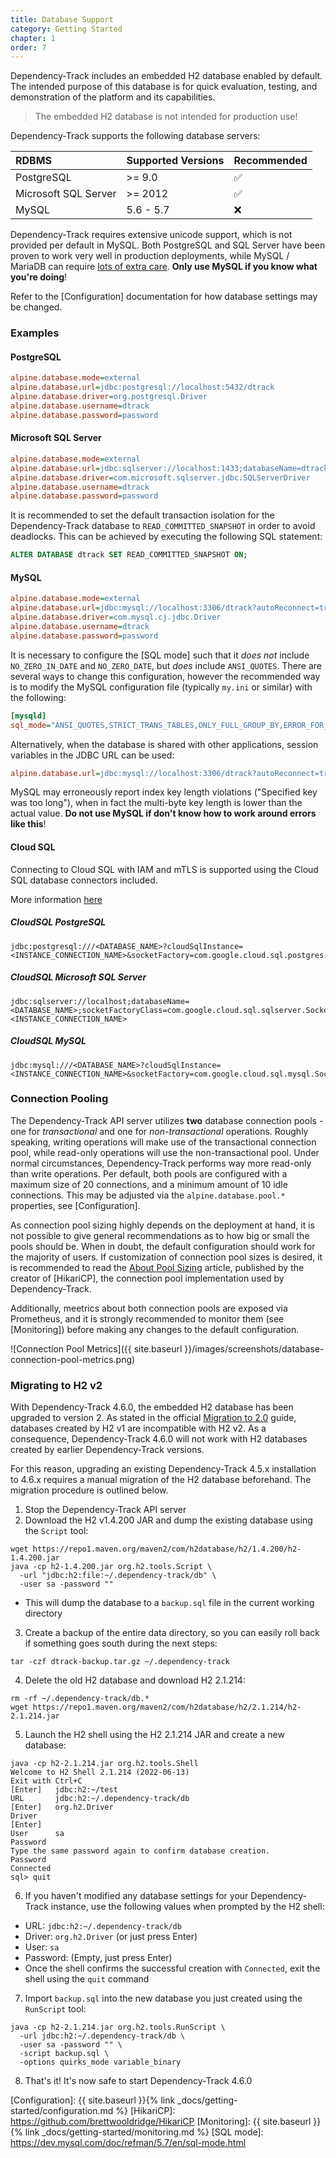 ```yaml
---
title: Database Support
category: Getting Started
chapter: 1
order: 7
---
```


Dependency-Track includes an embedded H2 database enabled by default. The intended purpose of this 
database is for quick evaluation, testing, and demonstration of the platform and its capabilities. 

> The embedded H2 database is not intended for production use!

Dependency-Track supports the following database servers:

| RDBMS                | Supported Versions | Recommended |
|:---------------------|:-------------------|:------------|
| PostgreSQL           | >= 9.0             | ✅           |
| Microsoft SQL Server | >= 2012            | ✅           |
| MySQL                | 5.6 - 5.7          | ❌           |

Dependency-Track requires extensive unicode support, which is not provided per default in MySQL.
Both PostgreSQL and SQL Server have been proven to work very well in production deployments, while
MySQL / MariaDB can require [lots of extra care](https://github.com/DependencyTrack/dependency-track/issues/271#issuecomment-1108923693). 
**Only use MySQL if you know what you're doing**!

Refer to the [Configuration] documentation for how database settings may be changed.

### Examples

#### PostgreSQL

```ini
alpine.database.mode=external
alpine.database.url=jdbc:postgresql://localhost:5432/dtrack
alpine.database.driver=org.postgresql.Driver
alpine.database.username=dtrack
alpine.database.password=password
```

#### Microsoft SQL Server

```ini
alpine.database.mode=external
alpine.database.url=jdbc:sqlserver://localhost:1433;databaseName=dtrack;sendStringParametersAsUnicode=false
alpine.database.driver=com.microsoft.sqlserver.jdbc.SQLServerDriver
alpine.database.username=dtrack
alpine.database.password=password
```

It is recommended to set the default transaction isolation for the Dependency-Track database to
`READ_COMMITTED_SNAPSHOT` in order to avoid deadlocks. This can be achieved by executing the following
SQL statement:

```sql
ALTER DATABASE dtrack SET READ_COMMITTED_SNAPSHOT ON;
```

#### MySQL

```ini
alpine.database.mode=external
alpine.database.url=jdbc:mysql://localhost:3306/dtrack?autoReconnect=true&useSSL=false
alpine.database.driver=com.mysql.cj.jdbc.Driver
alpine.database.username=dtrack
alpine.database.password=password
```

It is necessary to configure the [SQL mode] such that it *does not* include `NO_ZERO_IN_DATE` and `NO_ZERO_DATE`,
but *does* include `ANSI_QUOTES`. There are several ways to change this configuration, however the recommended way is 
to modify the  MySQL configuration file (typically `my.ini` or similar) with the following:

```ini
[mysqld] 
sql_mode="ANSI_QUOTES,STRICT_TRANS_TABLES,ONLY_FULL_GROUP_BY,ERROR_FOR_DIVISION_BY_ZERO,NO_AUTO_CREATE_USER,NO_ENGINE_SUBSTITUTION"
```

Alternatively, when the database is shared with other applications, session variables in the JDBC URL can be used:

```ini
alpine.database.url=jdbc:mysql://localhost:3306/dtrack?autoReconnect=true&useSSL=false&sessionVariables=sql_mode='ANSI_QUOTES,STRICT_TRANS_TABLES,ONLY_FULL_GROUP_BY,ERROR_FOR_DIVISION_BY_ZERO,NO_AUTO_CREATE_USER,NO_ENGINE_SUBSTITUTION'
```

MySQL may erroneously report index key length violations ("Specified key was too long"), when in fact the multi-byte
key length is lower than the actual value. **Do not use MySQL if don't know how to work around errors like this**!

#### Cloud SQL

Connecting to Cloud SQL with IAM and mTLS is supported using the Cloud SQL database connectors included.

More information [here](https://github.com/GoogleCloudPlatform/cloud-sql-jdbc-socket-factory)

##### CloudSQL PostgreSQL

```
jdbc:postgresql:///<DATABASE_NAME>?cloudSqlInstance=<INSTANCE_CONNECTION_NAME>&socketFactory=com.google.cloud.sql.postgres.SocketFactory
```

##### CloudSQL Microsoft SQL Server

```
jdbc:sqlserver://localhost;databaseName=<DATABASE_NAME>;socketFactoryClass=com.google.cloud.sql.sqlserver.SocketFactory;socketFactoryConstructorArg=<INSTANCE_CONNECTION_NAME>
```

##### CloudSQL MySQL

```
jdbc:mysql:///<DATABASE_NAME>?cloudSqlInstance=<INSTANCE_CONNECTION_NAME>&socketFactory=com.google.cloud.sql.mysql.SocketFactory
```

### Connection Pooling

The Dependency-Track API server utilizes **two** database connection pools - one for *transactional* and one for 
*non-transactional* operations. Roughly speaking, writing operations will make use of the transactional connection pool,
while read-only operations will use the non-transactional pool. Under normal circumstances, Dependency-Track performs
way more read-only than write operations. Per default, both pools are configured with a maximum size of 20 connections, 
and a minimum amount of 10 idle connections. This may be adjusted via the `alpine.database.pool.*` properties,
see [Configuration].

As connection pool sizing highly depends on the deployment at hand, it is not possible to give general recommendations
as to how big or small the pools should be. When in doubt, the default configuration should work for the majority of users.
If customization of connection pool sizes is desired, it is recommended to read the [About Pool Sizing] article,
published by the creator of [HikariCP], the connection pool implementation used by Dependency-Track.

Additionally, meetrics about both connection pools are exposed via Prometheus, and it is strongly recommended to 
monitor them (see [Monitoring]) before making any changes to the default configuration.

![Connection Pool Metrics]({{ site.baseurl }}/images/screenshots/database-connection-pool-metrics.png)

### Migrating to H2 v2

With Dependency-Track 4.6.0, the embedded H2 database has been upgraded to version 2.
As stated in the official [Migration to 2.0](https://www.h2database.com/html/migration-to-v2.html) guide,
databases created by H2 v1 are incompatible with H2 v2. As a consequence, Dependency-Track 4.6.0 will not work with H2
databases created by earlier Dependency-Track versions.

For this reason, upgrading an existing Dependency-Track 4.5.x installation to 4.6.x requires a manual migration
of the H2 database beforehand. The migration procedure is outlined below.

1. Stop the Dependency-Track API server
2. Download the H2 v1.4.200 JAR and dump the existing database using the `Script` tool:
```shell
wget https://repo1.maven.org/maven2/com/h2database/h2/1.4.200/h2-1.4.200.jar
java -cp h2-1.4.200.jar org.h2.tools.Script \
  -url "jdbc:h2:file:~/.dependency-track/db" \
  -user sa -password ""
```
  * This will dump the database to a `backup.sql` file in the current working directory
3. Create a backup of the entire data directory, so you can easily roll back if something goes south during the next steps:
```shell
tar -czf dtrack-backup.tar.gz ~/.dependency-track
```
4. Delete the old H2 database and download H2 2.1.214:
```shell
rm -rf ~/.dependency-track/db.*
wget https://repo1.maven.org/maven2/com/h2database/h2/2.1.214/h2-2.1.214.jar
```
5. Launch the H2 shell using the H2 2.1.214 JAR and create a new database:
```shell
java -cp h2-2.1.214.jar org.h2.tools.Shell
Welcome to H2 Shell 2.1.214 (2022-06-13)
Exit with Ctrl+C
[Enter]   jdbc:h2:~/test
URL       jdbc:h2:~/.dependency-track/db
[Enter]   org.h2.Driver
Driver
[Enter]
User      sa
Password
Type the same password again to confirm database creation.
Password
Connected
sql> quit
```
6. If you haven't modified any database settings for your Dependency-Track instance, use the following values when prompted by the H2 shell:
  * URL: `jdbc:h2:~/.dependency-track/db`
  * Driver: `org.h2.Driver` (or just press Enter)
  * User: `sa`
  * Password: (Empty, just press Enter)
  * Once the shell confirms the successful creation with `Connected`, exit the shell using the `quit` command
7. Import `backup.sql` into the new database you just created using the `RunScript` tool:
```shell
java -cp h2-2.1.214.jar org.h2.tools.RunScript \
  -url jdbc:h2:~/.dependency-track/db \
  -user sa -password "" \
  -script backup.sql \
  -options quirks_mode variable_binary
```
8. That's it! It's now safe to start Dependency-Track 4.6.0


[About Pool Sizing]: https://github.com/brettwooldridge/HikariCP/wiki/About-Pool-Sizing
[Configuration]: {{ site.baseurl }}{% link _docs/getting-started/configuration.md %}
[HikariCP]: https://github.com/brettwooldridge/HikariCP
[Monitoring]: {{ site.baseurl }}{% link _docs/getting-started/monitoring.md %}
[SQL mode]: https://dev.mysql.com/doc/refman/5.7/en/sql-mode.html